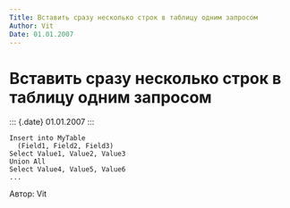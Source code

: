 ```yaml
---
Title: Вставить сразу несколько строк в таблицу одним запросом
Author: Vit
Date: 01.01.2007
---
```



Вставить сразу несколько строк в таблицу одним запросом
=======================================================

::: {.date}
01.01.2007
:::

    Insert into MyTable
      (Field1, Field2, Field3)
    Select Value1, Value2, Value3
    Union All
    Select Value4, Value5, Value6
    ...

Автор: Vit
